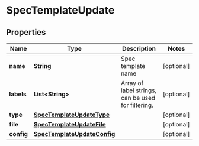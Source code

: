 

# SpecTemplateUpdate

## Properties

Name | Type | Description | Notes
------------ | ------------- | ------------- | -------------
**name** | **String** | Spec template name |  [optional]
**labels** | **List&lt;String&gt;** | Array of label strings, can be used for filtering. |  [optional]
**type** | [**SpecTemplateUpdateType**](SpecTemplateUpdateType.md) |  |  [optional]
**file** | [**SpecTemplateUpdateFile**](SpecTemplateUpdateFile.md) |  |  [optional]
**config** | [**SpecTemplateUpdateConfig**](SpecTemplateUpdateConfig.md) |  |  [optional]



